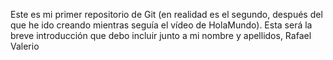 Este es mi primer repositorio de Git (en realidad es el segundo, después del que he ido creando mientras seguía el vídeo de HolaMundo). Esta será la breve introducción 
que debo incluir junto a mi nombre y apellidos,
Rafael Valerio
